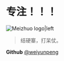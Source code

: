 专注！！！
===
![Meizhuo logo|left](__IMG__/favicon.ico)

>结硬寨，打呆仗。


**Github** [@weiyunpeng](https://github.com/weiyunpeng)